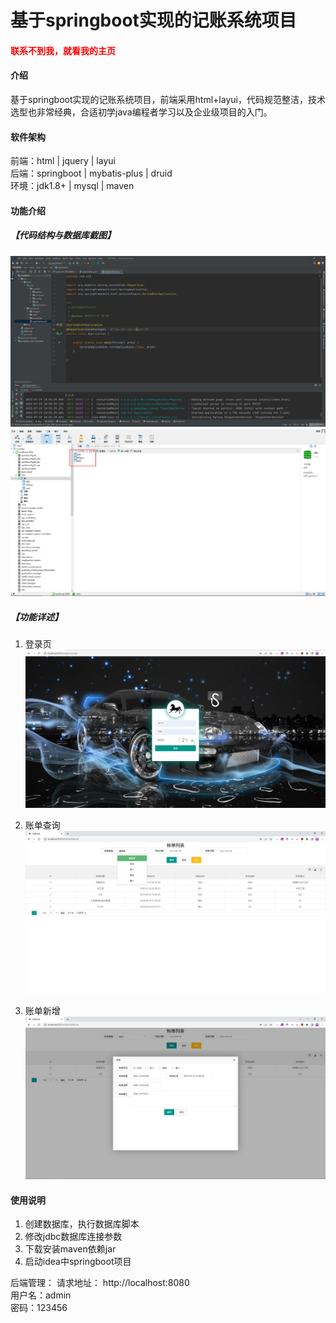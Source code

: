 # 基于springboot实现的记账系统项目

<h4 style='color:red'>联系不到我，就看我的主页 </h4> 
 
#### 介绍
基于springboot实现的记账系统项目，前端采用html+layui，代码规范整洁，技术选型也非常经典，合适初学java编程者学习以及企业级项目的入门。


#### 软件架构
前端：html | jquery | layui  
后端：springboot | mybatis-plus | druid  
环境：jdk1.8+ | mysql | maven          


#### 功能介绍
##### 【代码结构与数据库截图】
![输入图片说明](images/00.%20代码.jpg)  
![输入图片说明](images/00.%20数据库.jpg)  

##### 【功能详述】 
  01. 登录页
![输入图片说明](images/01.%20登录页.jpg) 
  
  02. 账单查询
![输入图片说明](images/02.%20账单查询.jpg)  
  
  03. 账单新增
![输入图片说明](images/03.%20账单新增.jpg)


#### 使用说明
1. 创建数据库，执行数据库脚本  
2. 修改jdbc数据库连接参数  
3. 下载安装maven依赖jar  
4. 启动idea中springboot项目   


后端管理： 
    请求地址： http://localhost:8080      
    用户名：admin    
    密码：123456      